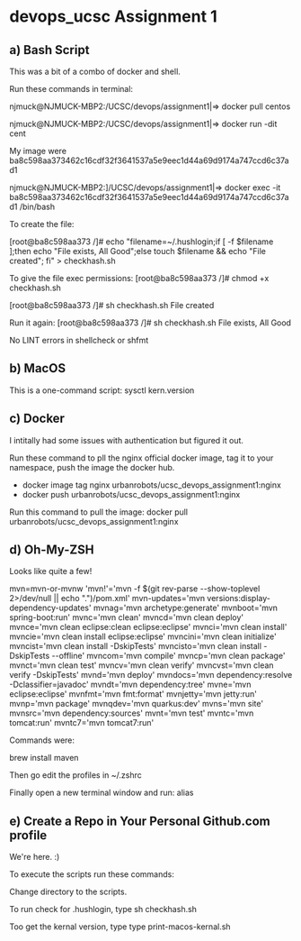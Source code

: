 # devops_ucsc Assignment 1

## a) Bash Script
This was a bit of a combo of docker and shell.

Run these commands in terminal:

njmuck@NJMUCK-MBP2:/UCSC/devops/assignment1|⇒  docker pull centos

njmuck@NJMUCK-MBP2:/UCSC/devops/assignment1|⇒  docker run -dit cent


My image were ba8c598aa373462c16cdf32f3641537a5e9eec1d44a69d9174a747ccd6c37ad1


njmuck@NJMUCK-MBP2:]/UCSC/devops/assignment1|⇒  docker exec -it ba8c598aa373462c16cdf32f3641537a5e9eec1d44a69d9174a747ccd6c37ad1 /bin/bash


To create the file:

[root@ba8c598aa373 /]# echo "filename=~/.hushlogin;if [ -f $filename ];then echo "File exists, All Good";else touch $filename && echo "File created"; fi" > checkhash.sh

To give the file exec permissions:
[root@ba8c598aa373 /]# chmod +x checkhash.sh

[root@ba8c598aa373 /]# sh checkhash.sh
File created

Run it again:
[root@ba8c598aa373 /]# sh checkhash.sh
File exists, All Good

No LINT errors in shellcheck or shfmt

## b) MacOS
This is a one-command script:
sysctl kern.version


## c) Docker

I intitally had some issues with authentication but figured it out.

Run these command to pll the nginx official docker image, tag it to your namespace, push the image the docker hub.
* docker image tag nginx urbanrobots/ucsc_devops_assignment1:nginx
* docker push urbanrobots/ucsc_devops_assignment1:nginx

Run this command to pull the image:
docker pull urbanrobots/ucsc_devops_assignment1:nginx

## d) Oh-My-ZSH
Looks like quite a few!

mvn=mvn-or-mvnw
'mvn!'='mvn -f $(git rev-parse --show-toplevel 2>/dev/null || echo ".")/pom.xml'
mvn-updates='mvn versions:display-dependency-updates'
mvnag='mvn archetype:generate'
mvnboot='mvn spring-boot:run'
mvnc='mvn clean'
mvncd='mvn clean deploy'
mvnce='mvn clean eclipse:clean eclipse:eclipse'
mvnci='mvn clean install'
mvncie='mvn clean install eclipse:eclipse'
mvncini='mvn clean initialize'
mvncist='mvn clean install -DskipTests'
mvncisto='mvn clean install -DskipTests --offline'
mvncom='mvn compile'
mvncp='mvn clean package'
mvnct='mvn clean test'
mvncv='mvn clean verify'
mvncvst='mvn clean verify -DskipTests'
mvnd='mvn deploy'
mvndocs='mvn dependency:resolve -Dclassifier=javadoc'
mvndt='mvn dependency:tree'
mvne='mvn eclipse:eclipse'
mvnfmt='mvn fmt:format'
mvnjetty='mvn jetty:run'
mvnp='mvn package'
mvnqdev='mvn quarkus:dev'
mvns='mvn site'
mvnsrc='mvn dependency:sources'
mvnt='mvn test'
mvntc='mvn tomcat:run'
mvntc7='mvn tomcat7:run'


Commands were:

brew install maven

Then go edit the profiles in ~/.zshrc

Finally open a new terminal window and run: alias


## e)  Create a Repo in Your Personal Github.com profile

We're here. :)

To execute the scripts run these commands:

Change directory to the scripts.

To run check for .hushlogin,  type sh checkhash.sh

Too get the kernal version, type type print-macos-kernal.sh 
